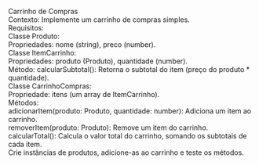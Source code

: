 Carrinho de Compras \
Contexto: Implemente um carrinho de compras simples. \
Requisitos: \
Classe Produto: \
Propriedades: nome (string), preco (number). \
Classe ItemCarrinho: \
Propriedades: produto (Produto), quantidade (number). \
Método: calcularSubtotal(): Retorna o subtotal do item (preço do produto * quantidade). \
Classe CarrinhoCompras: \
Propriedade: itens (um array de ItemCarrinho). \
Métodos: \
adicionarItem(produto: Produto, quantidade: number): Adiciona um item ao carrinho. \
removerItem(produto: Produto): Remove um item do carrinho. \
calcularTotal(): Calcula o valor total do carrinho, somando os subtotais de cada item. \
Crie instâncias de produtos, adicione-as ao carrinho e teste os métodos.